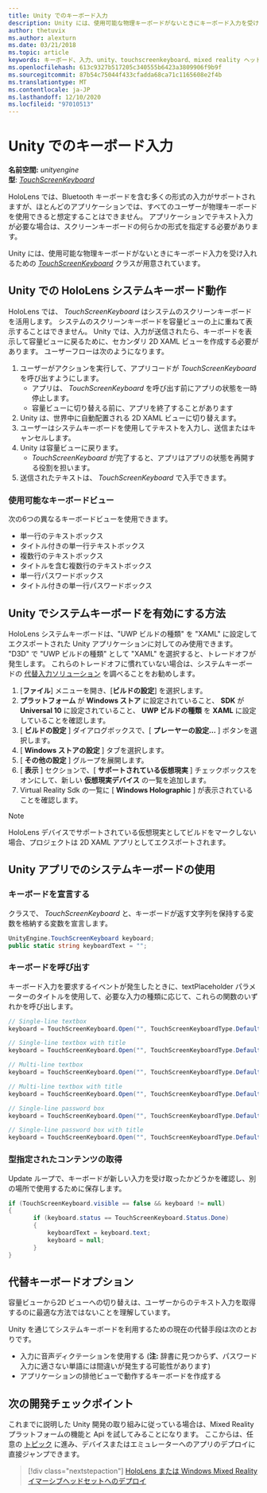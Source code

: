 ```yaml
---
title: Unity でのキーボード入力
description: Unity には、使用可能な物理キーボードがないときにキーボード入力を受け入れるための TouchScreenKeyboard クラスが用意されています。
author: thetuvix
ms.author: alexturn
ms.date: 03/21/2018
ms.topic: article
keywords: キーボード、入力、unity、touchscreenkeyboard、mixed reality ヘッドセット、windows mixed reality ヘッドセット、仮想現実のヘッドセット
ms.openlocfilehash: 613c9327b517205c340555b6423a3809906f9b9f
ms.sourcegitcommit: 87b54c75044f433cfadda68ca71c1165608e2f4b
ms.translationtype: MT
ms.contentlocale: ja-JP
ms.lasthandoff: 12/10/2020
ms.locfileid: "97010513"
---
```

# <a name="keyboard-input-in-unity"></a>Unity でのキーボード入力

**名前空間:** *unityengine*<br>
 **型**: *[TouchScreenKeyboard](https://docs.unity3d.com/ScriptReference/TouchScreenKeyboard.html)*

HoloLens では、Bluetooth キーボードを含む多くの形式の入力がサポートされますが、ほとんどのアプリケーションでは、すべてのユーザーが物理キーボードを使用できると想定することはできません。 アプリケーションでテキスト入力が必要な場合は、スクリーンキーボードの何らかの形式を指定する必要があります。

Unity には、使用可能な物理キーボードがないときにキーボード入力を受け入れるための *[TouchScreenKeyboard](https://docs.unity3d.com/ScriptReference/TouchScreenKeyboard.html)* クラスが用意されています。

## <a name="hololens-system-keyboard-behavior-in-unity"></a>Unity での HoloLens システムキーボード動作

HoloLens では、 *TouchScreenKeyboard* はシステムのスクリーンキーボードを活用します。 システムのスクリーンキーボードを容量ビューの上に重ねて表示することはできません。 Unity では、入力が送信されたら、キーボードを表示して容量ビューに戻るために、セカンダリ 2D XAML ビューを作成する必要があります。 ユーザーフローは次のようになります。
1. ユーザーがアクションを実行して、アプリコードが *TouchScreenKeyboard* を呼び出すようにします。
    * アプリは、 *TouchScreenKeyboard* を呼び出す前にアプリの状態を一時停止します。
    * 容量ビューに切り替える前に、アプリを終了することがあります
2. Unity は、世界中に自動配置される 2D XAML ビューに切り替えます。
3. ユーザーはシステムキーボードを使用してテキストを入力し、送信またはキャンセルします。
4. Unity は容量ビューに戻ります。
    * *TouchScreenKeyboard* が完了すると、アプリはアプリの状態を再開する役割を担います。
5. 送信されたテキストは、 *TouchScreenKeyboard* で入手できます。

### <a name="available-keyboard-views"></a>使用可能なキーボードビュー

次の6つの異なるキーボードビューを使用できます。
* 単一行のテキストボックス
* タイトル付きの単一行テキストボックス
* 複数行のテキストボックス
* タイトルを含む複数行のテキストボックス
* 単一行パスワードボックス
* タイトル付きの単一行パスワードボックス

## <a name="how-to-enable-the-system-keyboard-in-unity"></a>Unity でシステムキーボードを有効にする方法

HoloLens システムキーボードは、"UWP ビルドの種類" を "XAML" に設定してエクスポートされた Unity アプリケーションに対してのみ使用できます。 "D3D" で "UWP ビルドの種類" として "XAML" を選択すると、トレードオフが発生します。 これらのトレードオフに慣れていない場合は、システムキーボードの [代替入力ソリューション](#alternative-keyboard-options) を調べることをお勧めします。
1. [**ファイル**] メニューを開き、[**ビルドの設定**] を選択します。
2. **プラットフォーム** が **Windows ストア** に設定されていること、 **SDK** が **Universal 10** に設定されていること、 **UWP ビルドの種類** を **XAML** に設定していることを確認します。
3. [ **ビルドの設定** ] ダイアログボックスで、[ **プレーヤーの設定...** ] ボタンを選択します。
4. [ **Windows ストアの設定** ] タブを選択します。
5. [ **その他の設定** ] グループを展開します。
6. [ **表示** ] セクションで、[ **サポートされている仮想現実** ] チェックボックスをオンにして、新しい **仮想現実デバイス** の一覧を追加します。
7. Virtual Reality Sdk の一覧に [ **Windows Holographic** ] が表示されていることを確認します。

>[!NOTE]
>HoloLens デバイスでサポートされている仮想現実としてビルドをマークしない場合、プロジェクトは 2D XAML アプリとしてエクスポートされます。

## <a name="using-the-system-keyboard-in-your-unity-app"></a>Unity アプリでのシステムキーボードの使用

### <a name="declare-the-keyboard"></a>キーボードを宣言する

クラスで、 *TouchScreenKeyboard* と、キーボードが返す文字列を保持する変数を格納する変数を宣言します。

```cs
UnityEngine.TouchScreenKeyboard keyboard;
public static string keyboardText = "";
```

### <a name="invoke-the-keyboard"></a>キーボードを呼び出す

キーボード入力を要求するイベントが発生したときに、textPlaceholder パラメーターのタイトルを使用して、必要な入力の種類に応じて、これらの関数のいずれかを呼び出します。

```cs
// Single-line textbox
keyboard = TouchScreenKeyboard.Open("", TouchScreenKeyboardType.Default, false, false, false, false);

// Single-line textbox with title
keyboard = TouchScreenKeyboard.Open("", TouchScreenKeyboardType.Default, false, false, false, false, "Single-line title");

// Multi-line textbox
keyboard = TouchScreenKeyboard.Open("", TouchScreenKeyboardType.Default, false, true, false, false);

// Multi-line textbox with title
keyboard = TouchScreenKeyboard.Open("", TouchScreenKeyboardType.Default, false, true, false, false, "Multi-line Title");

// Single-line password box
keyboard = TouchScreenKeyboard.Open("", TouchScreenKeyboardType.Default, false, false, true, false);

// Single-line password box with title
keyboard = TouchScreenKeyboard.Open("", TouchScreenKeyboardType.Default, false, false, true, false, "Secure Single-line Title");
```

### <a name="retrieve-typed-contents"></a>型指定されたコンテンツの取得

Update ループで、キーボードが新しい入力を受け取ったかどうかを確認し、別の場所で使用するために保存します。

```cs
if (TouchScreenKeyboard.visible == false && keyboard != null)
{
       if (keyboard.status == TouchScreenKeyboard.Status.Done)
       {
           keyboardText = keyboard.text;
           keyboard = null;
       }
}
```

## <a name="alternative-keyboard-options"></a>代替キーボードオプション

容量ビューから2D ビューへの切り替えは、ユーザーからのテキスト入力を取得するのに最適な方法ではないことを理解しています。

Unity を通じてシステムキーボードを利用するための現在の代替手段は次のとおりです。
* 入力に音声ディクテーションを使用する (<b>注:</b> 辞書に見つからず、パスワード入力に適さない単語には間違いが発生する可能性があります)
* アプリケーションの排他ビューで動作するキーボードを作成する

## <a name="next-development-checkpoint"></a>次の開発チェックポイント

これまでに説明した Unity 開発の取り組みに従っている場合は、Mixed Reality プラットフォームの機能と Api を試してみることになります。 ここからは、任意の [トピック](unity-development-overview.md#3-platform-capabilities-and-apis) に進み、デバイスまたはエミュレーターへのアプリのデプロイに直接ジャンプできます。

> [!div class="nextstepaction"]
> [HoloLens または Windows Mixed Reality イマーシブヘッドセットへのデプロイ](../platform-capabilities-and-apis/using-visual-studio.md)
